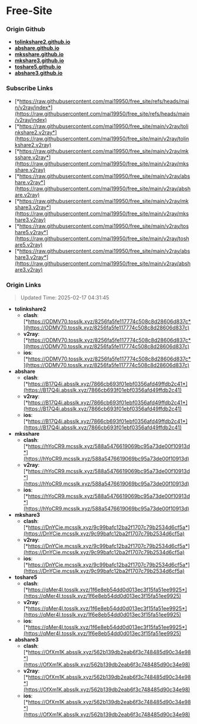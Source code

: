# Free-Site

### Origin Github

- [**tolinkshare2.github.io**](https://github.com/tolinkshare2/tolinkshare2.github.io)
- [**abshare.github.io**](https://github.com/abshare/abshare.github.io)
- [**mksshare.github.io**](https://github.com/mksshare/mksshare.github.io)
- [**mkshare3.github.io**](https://github.com/mkshare3/mkshare3.github.io)
- [**toshare5.github.io**](https://github.com/toshare5/toshare5.github.io)
- [**abshare3.github.io**](https://github.com/abshare3/abshare3.github.io)

### Subscribe Links

- [*https://raw.githubusercontent.com/mai19950/free_site/refs/heads/main/v2ray/index*](https://raw.githubusercontent.com/mai19950/free_site/refs/heads/main/v2ray/index)
- [*https://raw.githubusercontent.com/mai19950/free_site/main/v2ray/tolinkshare2.v2ray*](https://raw.githubusercontent.com/mai19950/free_site/main/v2ray/tolinkshare2.v2ray)
- [*https://raw.githubusercontent.com/mai19950/free_site/main/v2ray/mksshare.v2ray*](https://raw.githubusercontent.com/mai19950/free_site/main/v2ray/mksshare.v2ray)
- [*https://raw.githubusercontent.com/mai19950/free_site/main/v2ray/abshare.v2ray*](https://raw.githubusercontent.com/mai19950/free_site/main/v2ray/abshare.v2ray)
- [*https://raw.githubusercontent.com/mai19950/free_site/main/v2ray/mkshare3.v2ray*](https://raw.githubusercontent.com/mai19950/free_site/main/v2ray/mkshare3.v2ray)
- [*https://raw.githubusercontent.com/mai19950/free_site/main/v2ray/toshare5.v2ray*](https://raw.githubusercontent.com/mai19950/free_site/main/v2ray/toshare5.v2ray)
- [*https://raw.githubusercontent.com/mai19950/free_site/main/v2ray/abshare3.v2ray*](https://raw.githubusercontent.com/mai19950/free_site/main/v2ray/abshare3.v2ray)

### Origin Links

> Updated Time: 2025-02-17 04:31:45

- **tolinkshare2**
  - **clash**: [*https://ODMV70.tosslk.xyz/8256fa5fe117774c508c8d28606d837c*](https://ODMV70.tosslk.xyz/8256fa5fe117774c508c8d28606d837c)
  - **v2ray**: [*https://ODMV70.tosslk.xyz/8256fa5fe117774c508c8d28606d837c*](https://ODMV70.tosslk.xyz/8256fa5fe117774c508c8d28606d837c)
  - **ios**: [*https://ODMV70.tosslk.xyz/8256fa5fe117774c508c8d28606d837c*](https://ODMV70.tosslk.xyz/8256fa5fe117774c508c8d28606d837c)
- **abshare**
  - **clash**: [*https://B17Q4i.absslk.xyz/7866cb693f01ebf0356afd49ffdb2c41*](https://B17Q4i.absslk.xyz/7866cb693f01ebf0356afd49ffdb2c41)
  - **v2ray**: [*https://B17Q4i.absslk.xyz/7866cb693f01ebf0356afd49ffdb2c41*](https://B17Q4i.absslk.xyz/7866cb693f01ebf0356afd49ffdb2c41)
  - **ios**: [*https://B17Q4i.absslk.xyz/7866cb693f01ebf0356afd49ffdb2c41*](https://B17Q4i.absslk.xyz/7866cb693f01ebf0356afd49ffdb2c41)
- **mksshare**
  - **clash**: [*https://hYoCR9.mcsslk.xyz/588a5476619069bc95a73de00f10913d*](https://hYoCR9.mcsslk.xyz/588a5476619069bc95a73de00f10913d)
  - **v2ray**: [*https://hYoCR9.mcsslk.xyz/588a5476619069bc95a73de00f10913d*](https://hYoCR9.mcsslk.xyz/588a5476619069bc95a73de00f10913d)
  - **ios**: [*https://hYoCR9.mcsslk.xyz/588a5476619069bc95a73de00f10913d*](https://hYoCR9.mcsslk.xyz/588a5476619069bc95a73de00f10913d)
- **mkshare3**
  - **clash**: [*https://DnYCie.mcsslk.xyz/9c99bafc12ba2f1707c79b2534d6cf5a*](https://DnYCie.mcsslk.xyz/9c99bafc12ba2f1707c79b2534d6cf5a)
  - **v2ray**: [*https://DnYCie.mcsslk.xyz/9c99bafc12ba2f1707c79b2534d6cf5a*](https://DnYCie.mcsslk.xyz/9c99bafc12ba2f1707c79b2534d6cf5a)
  - **ios**: [*https://DnYCie.mcsslk.xyz/9c99bafc12ba2f1707c79b2534d6cf5a*](https://DnYCie.mcsslk.xyz/9c99bafc12ba2f1707c79b2534d6cf5a)
- **toshare5**
  - **clash**: [*https://qMer4I.tosslk.xyz/1f6e8eb54dd0d013ec3f15fa51ee9925*](https://qMer4I.tosslk.xyz/1f6e8eb54dd0d013ec3f15fa51ee9925)
  - **v2ray**: [*https://qMer4I.tosslk.xyz/1f6e8eb54dd0d013ec3f15fa51ee9925*](https://qMer4I.tosslk.xyz/1f6e8eb54dd0d013ec3f15fa51ee9925)
  - **ios**: [*https://qMer4I.tosslk.xyz/1f6e8eb54dd0d013ec3f15fa51ee9925*](https://qMer4I.tosslk.xyz/1f6e8eb54dd0d013ec3f15fa51ee9925)
- **abshare3**
  - **clash**: [*https://OfXm1K.absslk.xyz/562b139db2eab6f3c748485d90c34e98*](https://OfXm1K.absslk.xyz/562b139db2eab6f3c748485d90c34e98)
  - **v2ray**: [*https://OfXm1K.absslk.xyz/562b139db2eab6f3c748485d90c34e98*](https://OfXm1K.absslk.xyz/562b139db2eab6f3c748485d90c34e98)
  - **ios**: [*https://OfXm1K.absslk.xyz/562b139db2eab6f3c748485d90c34e98*](https://OfXm1K.absslk.xyz/562b139db2eab6f3c748485d90c34e98)
